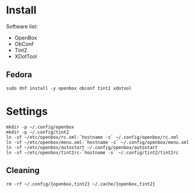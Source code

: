 # Install

Software list:
* OpenBox
* ObConf
* Tint2
* XDotTool

## Fedora
```
sudo dnf install -y openbox obconf tint2 xdotool
```

# Settings
```
mkdir -p ~/.config/openbox
mkdir -p ~/.config/tint2
ln -sf ~/etc/openbox/rc.xml-`hostname -s` ~/.config/openbox/rc.xml
ln -sf ~/etc/openbox/menu.xml-`hostname -s` ~/.config/openbox/menu.xml
ln -sf ~/etc/openbox/autostart ~/.config/openbox/autostart
ln -sf ~/etc/openbox/tint2rc-`hostname -s` ~/.config/tint2/tint2rc
```

## Cleaning
```
rm -rf ~/.config/{openbox,tint2} ~/.cache/{openbox,tint2}
```
